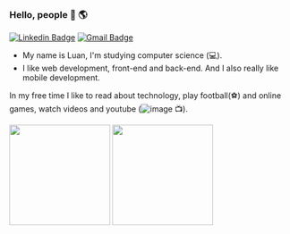 ### Hello, people 👋 🌎

[![Linkedin Badge](https://img.shields.io/badge/-Luan%20Santos-6633cc?style=flat-square&logo=Linkedin&logoColor=white&link=https://www.linkedin.com/in/luan-santos-997112208/)](https://www.linkedin.com/in/luan-santos-997112208/)
[![Gmail Badge](https://img.shields.io/badge/-luancosmefilho@gmail.com-6633cc?style=flat-square&logo=Gmail&logoColor=white&link=mailto:luancosmefilho@gmail.com)](mailto:luancosmefilho@gmail.com)

* My name is Luan, I'm studying computer science (💻). 
* I like web development, front-end and back-end. And I also really like mobile development.


In my free time I like to read about technology, play football(⚽) and online games, watch videos and youtube (![image](https://user-images.githubusercontent.com/62774900/152166200-1d7e54f8-fe96-415b-91fb-d4ffc66bd4c6.png)
📺).


<div>
  <img height="180em" src="https://github-readme-stats.vercel.app/api?username=LuanSantos00&show_icons=true&theme=dracula&include_all_commits=true&count_private=true"/>
  <img height="180em" src="https://github-readme-stats.vercel.app/api/top-langs/?username=LuanSantos00&layout=compact&langs_count=16&theme=dracula"/>
</div>
